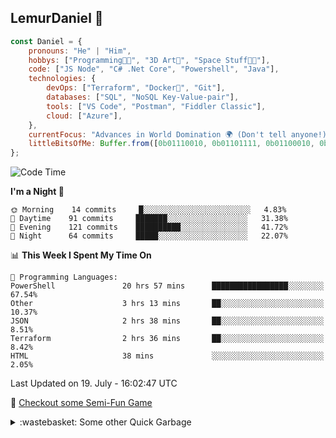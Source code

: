 
## LemurDaniel 👾

```javascript
const Daniel = {
    pronouns: "He" | "Him",
    hobbys: ["Programming🧑‍💻", "3D Art🎨", "Space Stuff🧑‍🚀"],
    code: ["JS Node", "C# .Net Core", "Powershell", "Java"],
    technologies: {
        devOps: ["Terraform", "Docker🐳", "Git"],
        databases: ["SQL", "NoSQL Key-Value-pair"],
        tools: ["VS Code", "Postman", "Fiddler Classic"],
        cloud: ["Azure"],
    },
    currentFocus: "Advances in World Domination 🌍 (Don't tell anyone!)",
    littleBitsOfMe: Buffer.from([0b01110010, 0b01101111, 0b01100010, 0b01101111, 0b01110100])
};
```

<!--START_SECTION:waka-->
![Code Time](http://img.shields.io/badge/Code%20Time-257%20hrs%2036%20mins-blue)

**I'm a Night 🦉** 

```text
🌞 Morning    14 commits     █░░░░░░░░░░░░░░░░░░░░░░░░   4.83% 
🌆 Daytime    91 commits     ███████░░░░░░░░░░░░░░░░░░   31.38% 
🌃 Evening    121 commits    ██████████░░░░░░░░░░░░░░░   41.72% 
🌙 Night      64 commits     █████░░░░░░░░░░░░░░░░░░░░   22.07%

```


📊 **This Week I Spent My Time On** 

```text
💬 Programming Languages: 
PowerShell               20 hrs 57 mins      █████████████████░░░░░░░░   67.54% 
Other                    3 hrs 13 mins       ██░░░░░░░░░░░░░░░░░░░░░░░   10.37% 
JSON                     2 hrs 38 mins       ██░░░░░░░░░░░░░░░░░░░░░░░   8.51% 
Terraform                2 hrs 36 mins       ██░░░░░░░░░░░░░░░░░░░░░░░   8.42% 
HTML                     38 mins             ░░░░░░░░░░░░░░░░░░░░░░░░░   2.05%

```


 Last Updated on 19. July - 16:02:47 UTC
<!--END_SECTION:waka-->

👾 [Checkout some Semi-Fun Game](https://lemurdaniel.github.io/DEMO__react-github-pages-test/)

<details>
  <summary>:wastebasket: Some other Quick Garbage</summary>
  
  - 🎆 [Fireworks](https://editor.p5js.org/DanielL/full/3Q-JY7VGG)
  - 📐 [Sin/Cos Visualisation](https://editor.p5js.org/DanielL/full/Z4zcGhwxK)
  - 🎉 [Seek and Evade](https://editor.p5js.org/DanielL/full/EBHVYNqTJ)
  - 💥 [Recursive Explosions](https://editor.p5js.org/DanielL/full/enkxbZWm1)
  - 🚀 [Primitive Arrival with PID](https://editor.p5js.org/DanielL/full/3Q_k9lUO8)
  - 👾 [Vector Thrust](https://editor.p5js.org/DanielL/full/z8Mqzazzs)

</details>
